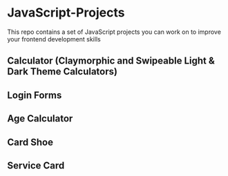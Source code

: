 # JavaScript-Projects
This repo contains a set of JavaScript projects you can work on to improve your frontend development skills

## Calculator (Claymorphic and Swipeable Light & Dark Theme Calculators)
## Login Forms
## Age Calculator
## Card Shoe
## Service Card
